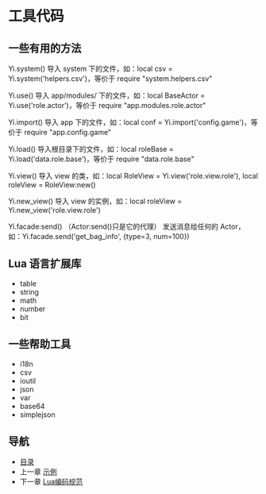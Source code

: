 # 工具代码

## 一些有用的方法

Yi.system()
	导入 system 下的文件，如：local csv = Yi.system('helpers.csv')，等价于 require "system.helpers.csv"

Yi.use()
	导入 app/modules/ 下的文件，如：local BaseActor = Yi.use('role.actor')，等价于 require "app.modules.role.actor"

Yi.import()
	导入 app 下的文件，如：local conf = Yi.import('config.game')，等价于 require "app.config.game"

Yi.load()
	导入根目录下的文件，如：local roleBase = Yi.load('data.role.base')，等价于 require "data.role.base"

Yi.view()
	导入 view 的类，如：local RoleView = Yi.view('role.view.role'), local roleView = RoleView:new()

Yi.new_view()
	导入 view 的实例，如：local roleView = Yi.new_view('role.view.role')

Yi.facade:send() （Actor:send()只是它的代理）
	发送消息给任何的 Actor，如：Yi.facade.send('get_bag_info', {type=3, num=100})

## Lua 语言扩展库

- table
- string
- math
- number
- bit

## 一些帮助工具

- i18n
- csv
- ioutil
- json
- var
- base64
- simplejson

## 导航
- [目录](00.md)
- 上一章 [示例](06.md)
- 下一章 [Lua编码规范](08.md)